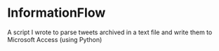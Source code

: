 # InformationFlow
A script I wrote to parse tweets archived in a text file and write them to Microsoft Access (using Python)
